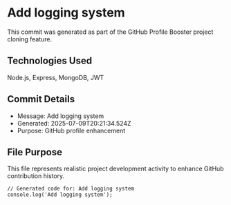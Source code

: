 # Add logging system

This commit was generated as part of the GitHub Profile Booster project cloning feature.

## Technologies Used
Node.js, Express, MongoDB, JWT

## Commit Details
- Message: Add logging system
- Generated: 2025-07-09T20:21:34.524Z
- Purpose: GitHub profile enhancement

## File Purpose
This file represents realistic project development activity to enhance GitHub contribution history.

```
// Generated code for: Add logging system
console.log('Add logging system');
```
